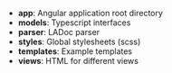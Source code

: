 - **app**: Angular application root directory
- **models**: Typescript interfaces 
- **parser**: LADoc parser
- **styles**: Global stylesheets (scss)
- **templates**: Example templates
- **views**: HTML for different views
